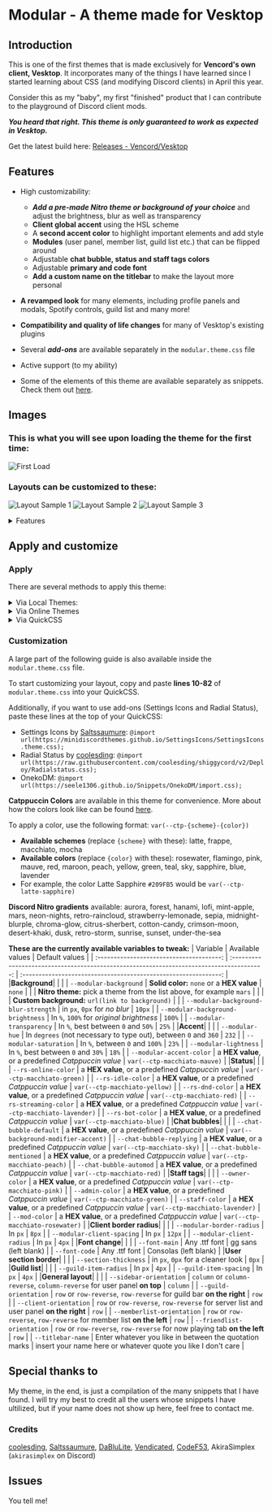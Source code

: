 # Modular - A theme made for Vesktop

## Introduction

This is one of the first themes that is made exclusively for **Vencord's own client, Vesktop**. It incorporates many of the things I have learned since I started learning about CSS (and modifying Discord clients) in April this year. 

Consider this as my "baby", my first "finished" product that I can contribute to the playground of Discord client mods.

***You heard that right. This theme is only guaranteed to work as expected in Vesktop.*** 

Get the latest build here: [Releases - Vencord/Vesktop](https://github.com/Vencord/Vesktop/releases)

## Features

- High customizability:
  + ***Add a pre-made Nitro theme or background of your choice*** and adjust the brightness, blur as well as transparency
  + **Client global accent** using the HSL scheme
  + A **second accent color** to highlight important elements and add style
  + **Modules** (user panel, member list, guild list etc.) that can be flipped around
  + Adjustable **chat bubble, status and staff tags colors**
  + Adjustable **primary and code font**
  + **Add a custom name on the titlebar** to make the layout more personal
    
- **A revamped look** for many elements, including profile panels and modals, Spotify controls, guild list and many more!
- **Compatibility and quality of life changes** for many of Vesktop's existing plugins
- Several ***add-ons*** are available separately in the `modular.theme.css` file
- Active support (to my ability)
- Some of the elements of this theme are available separately as snippets. Check them out [here](https://github.com/SEELE1306/SEELE1306.github.io/tree/main/Snippets).

## Images

### This is what you will see upon loading the theme for the first time:

![First Load](https://github.com/SEELE1306/SEELE1306.github.io/blob/main/Modular/src/images/Screenshot%202023-09-20%20225845.png)

### Layouts can be customized to these:

![Layout Sample 1](https://github.com/SEELE1306/SEELE1306.github.io/blob/main/Modular/src/images/Screenshot%202023-09-20%20173634.png)
![Layout Sample 2](https://github.com/SEELE1306/SEELE1306.github.io/blob/main/Modular/src/images/Screenshot%202023-09-20%20173847.png)
![Layout Sample 3](https://github.com/SEELE1306/SEELE1306.github.io/blob/main/Modular/src/images/Screenshot%202023-09-20%20174111.png)

<details>
<summary>Features</summary>
  
Chat bubbles
  
![Chat bubbles 1](https://github.com/SEELE1306/SEELE1306.github.io/blob/main/Modular/src/images/Screenshot%202023-09-20%20225627.png)
![Chat bubbles 2](https://github.com/SEELE1306/SEELE1306.github.io/blob/main/Modular/src/images/Screenshot%202023-09-20%20225614.png)
![Chat embed](https://github.com/SEELE1306/SEELE1306.github.io/blob/main/Modular/src/images/Screenshot%202023-09-20%20225635.png)

Revamped profile panels and modals
  
![Profile panel](https://github.com/SEELE1306/SEELE1306.github.io/blob/main/Modular/src/images/Screenshot%202023-09-20%20221245.png)
![Profile modal](https://github.com/SEELE1306/SEELE1306.github.io/blob/main/Modular/src/images/Screenshot%202023-09-20%20221254.png)

Revamped Spotify player

![Spotify](https://github.com/SEELE1306/SEELE1306.github.io/blob/main/Modular/src/images/Screenshot%202023-09-20%20232002.png)

</details>

## Apply and customize

### Apply
There are several methods to apply this theme:

<details>
  
<summary>Via Local Themes:</summary>

  + Download the file `modular.theme.css` from this repository.
  + Open Settings > Vencord > Themes > Local Themes > Open Themes Folder.
  + Paste the downloaded file into the **themes** folder.

</details>

<details>
  
<summary>Via Online Themes</summary>

  + Open Settings > Vencord > Themes > Online Themes.
  + Paste the following link into **Theme Links**: `https://seele1306.github.io/Modular/modular.theme.css`
  + Enter or mouse-click outside the Online Themes box to apply

</details>

<details>

<summary>Via QuickCSS</summary>

  + Open Settings > Vencord > Vencord > Open QuickCSS File
  + Paste the following line as your **first line (ahead of any other custom CSS)**: `@import url(https://seele1306.github.io/Modular/modular.theme.css);`.

</details>

### Customization
A large part of the following guide is also available inside the `modular.theme.css` file.

To start customizing your layout, copy and paste **lines 10-82** of `modular.theme.css` into your QuickCSS.

Additionally, if you want to use add-ons (Settings Icons and Radial Status), paste these lines at the top of your QuickCSS:
- Settings Icons by [Saltssaumure](https://github.com/Saltssaumure): `@import url(https://minidiscordthemes.github.io/SettingsIcons/SettingsIcons.theme.css);`
- Radial Status by [coolesding](https://github.com/coolesding): `@import url(https://raw.githubusercontent.com/coolesding/shiggycord/v2/Deploy/Radialstatus.css);`
- OnekoDM: `@import url(https://seele1306.github.io/Snippets/OnekoDM/import.css);`

**Catppuccin Colors** are available in this theme for convenience. More about how the colors look like can be found [here](https://github.com/catppuccin/catppuccin).

To apply a color, use the following format: `var(--ctp-{scheme}-{color})`
- **Available schemes** (replace `{scheme}` with these): latte, frappe, macchiato, mocha
- **Available colors** (replace `{color}` with these): rosewater, flamingo, pink, mauve, red, maroon, peach, yellow, green, teal, sky, sapphire, blue, lavender
- For example, the color Latte Sapphire `#209FB5` would be `var(--ctp-latte-sapphire)`

**Discord Nitro gradients** available: aurora, forest, hanami, lofi, mint-apple, mars, neon-nights, retro-raincloud, strawberry-lemonade, sepia,
midnight-blurple, chroma-glow, citrus-sherbert, cotton-candy, crimson-moon, desert-khaki, dusk, retro-storm, sunrise, sunset, under-the-sea 

**These are the currently available variables to tweak:**
| Variable                               | Available values                                                                        | Default values                                                |
| :--------------------------------------: | :---------------------------------------------------------------------------------------: | :-------------------------------------------------------------: |
|**Background**|                                                                                         |                                                               |
| `--modular-background`               | **Solid color:** `none` or a **HEX value**                                                    | `none`                                                      |
|                                        | **Nitro theme:** pick a theme from the list above, for example `mars`                     |                                                               |
|                                        | **Custom background:** `url(link to background)`                                          |                                                               |
| `--modular-background-blur-strength` | in `px`, `0px` for _no blur_                                                          | `10px`                                                      |
| `--modular-background-brightness`    | In `%`, `100%` for _original brightness_                                              | `100%`                                                      |
| `--modular-transparency`             | In `%`, best between `0` and `50%`                                                | `25%`                                                       |
|**Accent**|                                                                                         |                                                               |
| `--modular-hue`                      | In `degrees` (not necessary to type out), between `0` and `360`                   | `232`                                                       |
| `--modular-saturation`               | In `%`, between `0` and `100%`                                                    | `23%`                                                       |
| `--modular-lightness`                | In `%`, best between `0` and `30%`                                                | `18%`                                                       |
| `--modular-accent-color`             | a **HEX value**, or a predefined _Catppuccin value_                                           | `var(--ctp-macchiato-mauve)`                                |
|**Status**|                                                                                         |                                                               |
| `--rs-online-color`                  | a **HEX value**, or a predefined _Catppuccin value_                                           | `var(--ctp-macchiato-green)`                                |
| `--rs-idle-color`                    | a **HEX value**, or a predefined _Catppuccin value_                                           | `var(--ctp-macchiato-yellow)`                               |
| `--rs-dnd-color`                     | a **HEX value**, or a predefined _Catppuccin value_                                           | `var(--ctp-macchiato-red)`                                  |
| `--rs-streaming-color`               | a **HEX value**, or a predefined _Catppuccin value_                                           | `var(--ctp-macchiato-lavender)`                             |
| `--rs-bot-color`                     | a **HEX value**, or a predefined _Catppuccin value_                                           | `var(--ctp-macchiato-blue)`                                 |
|**Chat bubbles**|                                                                                         |                                                               |
| `--chat-bubble-default`              | a **HEX value**, or a predefined _Catppuccin value_                                           | `var(--background-modifier-accent)`                         |
| `--chat-bubble-replying`             | a **HEX value**, or a predefined _Catppuccin value_                                           | `var(--ctp-macchiato-sky)`                                  |
| `--chat-bubble-mentioned`            | a **HEX value**, or a predefined _Catppuccin value_                                           | `var(--ctp-macchiato-peach)`                                |
| `--chat-bubble-automod`              | a **HEX value**, or a predefined _Catppuccin value_                                           | `var(--ctp-macchiato-red)`                                  |
|**Staff tags**|                                                                                         |                                                               |
| `--owner-color`                      | a **HEX value**, or a predefined _Catppuccin value_                                           | `var(--ctp-macchiato-pink)`                                 |
| `--admin-color`                      | a **HEX value**, or a predefined _Catppuccin value_                                           | `var(--ctp-macchiato-green)`                                |
| `--staff-color`                      | a **HEX value**, or a predefined _Catppuccin value_                                           | `var(--ctp-macchiato-lavender)`                             |
| `--mod-color`                        | a **HEX value**, or a predefined _Catppuccin value_                                           | `var(--ctp-macchiato-rosewater)`                            |
|**Client border radius**|                                                                                         |                                                               |
| `--modular-border-radius`            | In `px`                                                                               | `8px`                                                       |
| `--modular-client-spacing`           | In `px`                                                                               | `12px`                                                      |
| `--modular-client-radius`            | In `px`                                                                               | `4px`                                                       |
|**Font change**|                                                                                         |                                                               |
| `--font-main`                        | Any .ttf font                                                                           | gg sans (left blank)                                          |
| `--font-code`                        | Any .ttf font                                                                           | Consolas (left blank)                                         |
|**User section border**|                                                                                         |                                                               |
| `--section-thickness`                | in `px`, `0px` for a cleaner look                                                   | `0px`                                                       |
|**Guild list**|                                                                                         |                                                               |
| `--guild-item-radius`                | In `px`                                                                               | `4px`                                                       |
| `--guild-item-spacing`               | In `px`                                                                               | `4px`                                                       |
|**General layout**|                                                                                         |                                                               |
| `--sidebar-orientation`              | `column` or `column-reverse`, `column-reverse` for user panel **on top**              | `column`                                                    |
| `--guild-orientation`                | `row` or `row-reverse`, `row-reverse` for guild bar **on the right**                  | `row`                                                       |
| `--client-orientation`               | `row` or `row-reverse`, `row-reverse` for server list and user panel **on the right** | `row`                                                       |
| `--memberlist-orientation`           | `row` or `row-reverse`, `row-reverse` for member list **on the left**                 | `row`                                                       |
| `--friendlist-orientation`           | `row` or `row-reverse`, `row-reverse` for now playing tab **on the left**             | `row`                                                       |
| `--titlebar-name`                    | Enter whatever you like in between the quotation marks                                  | insert your name here or whatever quote you like I don't care |

##  Special thanks to
My theme, in the end, is just a compilation of the many snippets that I have found. I will try my best to credit all the users whose snippets I have ultilized, but if your name does not show up here, feel free to contact me.

### Credits
[coolesding](https://github.com/coolesding), [Saltssaumure](https://github.com/Saltssaumure), [DaBluLite](https://github.com/DaBluLite), [Vendicated](https://github.com/Vendicated), [CodeF53](https://github.com/CodeF53), AkiraSimplex (`akirasimplex` on Discord)

## Issues
You tell me!

